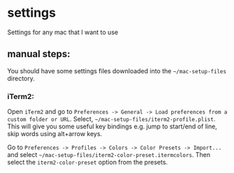 # settings
Settings for any mac that I want to use

## manual steps:
You should have some settings files downloaded into the `~/mac-setup-files` directory.

### iTerm2:
Open `iTerm2` and go to `Preferences -> General -> Load preferences from a custom folder or URL`. Select, `~/mac-setup-files/iterm2-profile.plist`. This will give you some useful key bindings e.g. jump to start/end of line, skip words using alt+arrow keys.

Go to `Preferences -> Profiles -> Colors -> Color Presets -> Import...` and select `~/mac-setup-files/iterm2-color-preset.itermcolors`. Then select the `iterm2-color-preset` option from the presets.
